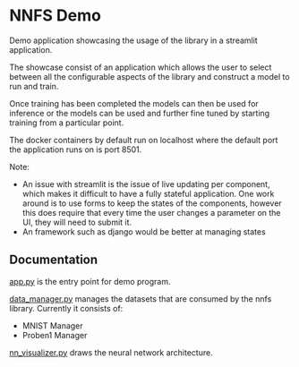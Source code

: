 # NNFS Demo

Demo application showcasing the usage of the library in a streamlit application.

The showcase consist of an application which allows the user
to select between all the configurable aspects of the library and construct a model to run and train.

Once training has been completed the models can then be used for inference or the models can be used and further fine tuned by starting training from a particular point.

The docker containers by default run on localhost where the default port the application runs on is port 8501.

Note:

- An issue with streamlit is the issue of live updating per component, which makes it difficult to have a fully stateful application. One work around is to use forms to keep the states of the components, however this does require that every time the user changes a parameter on the UI, they will need to submit it.
- An framework such as django would be better at managing states

## Documentation

[app.py](app.py) is the entry point for demo program.

[data_manager.py](data_manger.py) manages the datasets that are consumed by the nnfs library. Currently it consists of:

- MNIST Manager
- Proben1 Manager

[nn_visualizer.py](nn_visualizer.py) draws the neural network architecture.
